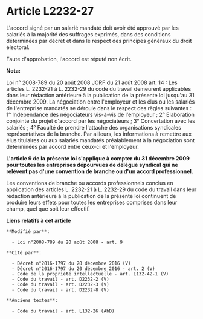 # Article L2232-27

L'accord signé par un salarié mandaté doit avoir été approuvé par les salariés à la majorité des suffrages exprimés, dans des
conditions déterminées par décret et dans le respect des principes généraux du droit électoral. 

Faute d'approbation, l'accord est réputé non écrit.

**Nota:**

Loi n° 2008-789 du 20 août 2008 JORF du 21 août 2008 art. 14 : Les articles L. 2232-21 à L. 2232-29 du code du travail
demeurent applicables dans leur rédaction antérieure à la publication de la présente loi jusqu'au 31 décembre 2009. La
négociation entre l'employeur et les élus ou les salariés de l'entreprise mandatés se déroule dans le respect des règles
suivantes : 1° Indépendance des négociateurs vis-à-vis de l'employeur ; 2° Elaboration conjointe du projet d'accord par les
négociateurs ; 3° Concertation avec les salariés ; 4° Faculté de prendre l'attache des organisations syndicales
représentatives de la branche. Par ailleurs, les informations à remettre aux élus titulaires ou aux salariés mandatés
préalablement à la négociation sont déterminées par accord entre ceux-ci et l'employeur. 

**L'article 9 de la présente loi s'applique à compter du 31 décembre 2009 pour toutes les entreprises dépourvues de délégué
syndical qui ne relèvent pas d'une convention de branche ou d'un accord professionnel.**

Les conventions de branche ou accords professionnels conclus en application des articles L. 2232-21 à L. 2232-29 du code du
travail dans leur rédaction antérieure à la publication de la présente loi continuent de produire leurs effets pour toutes
les entreprises comprises dans leur champ, quel que soit leur effectif.

**Liens relatifs à cet article**

	**Modifié par**:

	  - Loi n°2008-789 du 20 août 2008 - art. 9

	**Cité par**:

	  - Décret n°2016-1797 du 20 décembre 2016 (V)
	  - Décret n°2016-1797 du 20 décembre 2016 - art. 2 (V)
	  - Code de la propriété intellectuelle - art. L132-42-1 (V)
	  - Code du travail - art. D2232-2 (V)
	  - Code du travail - art. D2232-3 (V)
	  - Code du travail - art. D2232-8 (V)

	**Anciens textes**:

	  - Code du travail - art. L132-26 (AbD)
